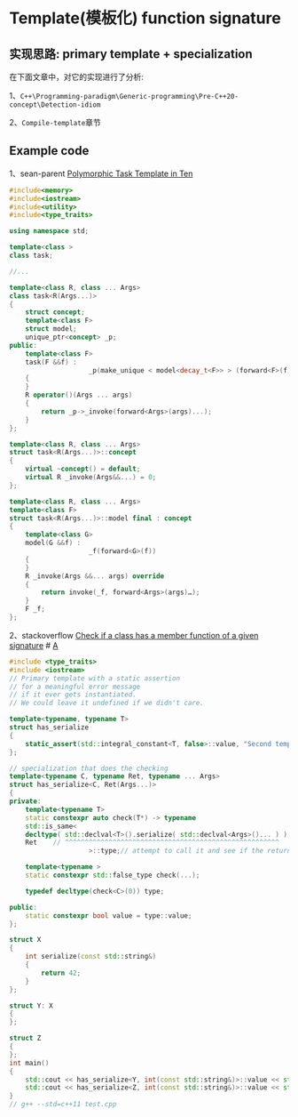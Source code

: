 # Template(模板化) function signature

## 实现思路: primary template + specialization

在下面文章中，对它的实现进行了分析:

1、`C++\Programming-paradigm\Generic-programming\Pre-C++20-concept\Detection-idiom`

2、`Compile-template`章节

## Example code

1、sean-parent [Polymorphic Task Template in Ten](https://sean-parent.stlab.cc/presentations/2017-11-11-lightning-talk/lightning-talk.pdf)

```C++
#include<memory>
#include<iostream>
#include<utility>
#include<type_traits>

using namespace std;

template<class >
class task;

//...

template<class R, class ... Args>
class task<R(Args...)>
{
	struct concept;
	template<class F>
	struct model;
	unique_ptr<concept> _p;
public:
	template<class F>
	task(F &&f) :
					_p(make_unique < model<decay_t<F>> > (forward<F>(f)))
	{
	}
	R operator()(Args ... args)
	{
		return _p->_invoke(forward<Args>(args)...);
	}
};

template<class R, class ... Args>
struct task<R(Args...)>::concept
{
	virtual ~concept() = default;
	virtual R _invoke(Args&&...) = 0;
};

template<class R, class ... Args>
template<class F>
struct task<R(Args...)>::model final : concept
{
	template<class G>
	model(G &&f) :
					_f(forward<G>(f))
	{
	}
	R _invoke(Args &&... args) override
	{
		return invoke(_f, forward<Args>(args)…);
	}
	F _f;
};

```

2、stackoverflow [Check if a class has a member function of a given signature](https://stackoverflow.com/questions/87372/check-if-a-class-has-a-member-function-of-a-given-signature) # [A](https://stackoverflow.com/a/16824239)

```C++
#include <type_traits>
#include <iostream>
// Primary template with a static assertion
// for a meaningful error message
// if it ever gets instantiated.
// We could leave it undefined if we didn't care.

template<typename, typename T>
struct has_serialize
{
	static_assert(std::integral_constant<T, false>::value, "Second template parameter needs to be of function type.");
};

// specialization that does the checking
template<typename C, typename Ret, typename ... Args>
struct has_serialize<C, Ret(Args...)>
{
private:
	template<typename T>
	static constexpr auto check(T*) -> typename
	std::is_same<
	decltype( std::declval<T>().serialize( std::declval<Args>()... ) ),
	Ret    // ^^^^^^^^^^^^^^^^^^^^^^^^^^^^^^^^^^^^^^^^^^^^^^^^^^^^^^
					>::type;// attempt to call it and see if the return type is correct

	template<typename >
	static constexpr std::false_type check(...);

	typedef decltype(check<C>(0)) type;

public:
	static constexpr bool value = type::value;
};

struct X
{
	int serialize(const std::string&)
	{
		return 42;
	}
};

struct Y: X
{
};

struct Z
{
};
int main()
{
	std::cout << has_serialize<Y, int(const std::string&)>::value << std::endl; // will print 1
	std::cout << has_serialize<Z, int(const std::string&)>::value << std::endl; // will print 1
}
// g++ --std=c++11 test.cpp

```

